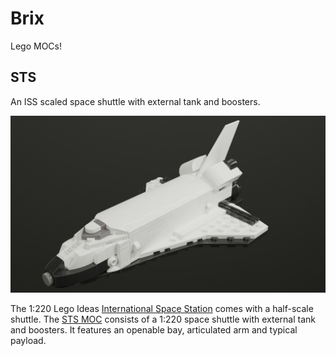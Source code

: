 # Brix

Lego MOCs!

## STS

An ISS scaled space shuttle with external tank and boosters.

![](STS/shuttle.png)

The 1:220 Lego Ideas [International Space Station](https://www.lego.com/en-us/product/international-space-station-21321) comes with a half-scale shuttle.
The [STS MOC](STS/sts.mpd) consists of a 1:220 space shuttle with external tank and boosters.
It features an openable bay, articulated arm and typical payload.
